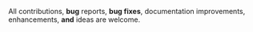 All contributions, <b>bug</b> reports, <b>bug fixes</b>, documentation improvements, enhancements, <b>and</b> ideas are welcome.
